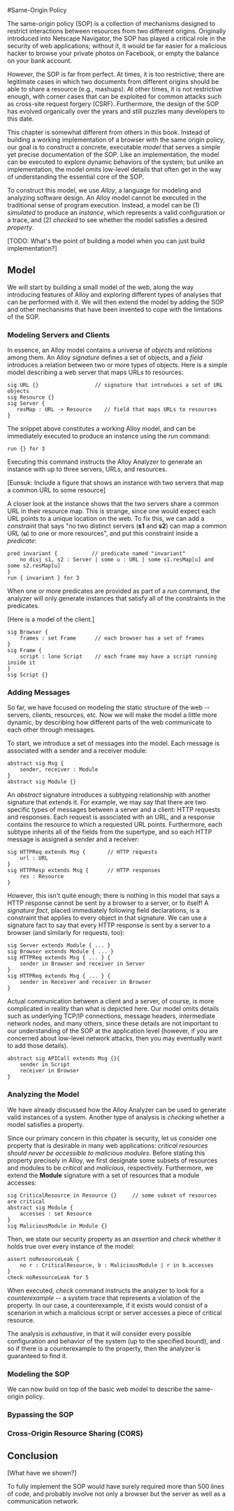 #Same-Origin Policy 

The same-origin policy (SOP) is a collection of mechanisms designed to restrict interactions between resources from two different origins. Originally introduced into Netscape Navigator, the SOP has played a critical role in the security of web applications; without it, it would be far easier for a malicious hacker to browse your private photos on Facebook, or empty the balance on your bank account.

However, the SOP is far from perfect. At times, it is too restrictive; there are legitimate cases in which two documents from different origins should be able to share a resource (e.g., mashups). At other times, it is not restrictive enough, with corner cases that can be exploited for common attacks such as cross-site request forgery (CSRF). Furthermore, the design of the SOP has evolved organically over the years and still puzzles many developers to this date.

This chapter is somewhat different from others in this book. Instead of building a working implementation of a browser with the same origin policy, our goal is to construct a concrete, executable _model_ that serves a simple yet precise documentation of the SOP. Like an implementation, the model can be executed to explore dynamic behaviors of the system; but unlike an implementation, the model omits low-level details that often get in the way of understanding the essential core of the SOP. 

To construct this model, we use _Alloy_, a language for modeling and analyzing software design. An Alloy model cannot be executed in the traditional sense of program execution. Instead, a model can be (1) _simulated_ to produce an _instance_, which represents a valid configuration or a trace, and (2) _checked_ to see whether the model satisfies a desired _property_.

[TODO: What's the point of building a model when you can just build implementation?]

## Model

We will start by building a small model of the web, along the way introducing features of Alloy and exploring different types of analyses that can be performed with it. We will then extend the model by adding the SOP and other mechanisms that have been invented to cope with the limtations of the SOP.

### Modeling Servers and Clients
In essence, an Alloy model contains a universe of _objects_ and _relations_ among them. An Alloy _signature_ defines a set of objects, and a _field_ introduces a relation between two or more types of objects. Here is a simple model describing a web server that maps URLs to resources:
```
sig URL {}                  // signature that introduces a set of URL objects
sig Resource {}
sig Server {
   resMap : URL -> Resource    // field that maps URLs to resources 
}
```
The snippet above constitutes a working Alloy model, and can be immediately executed to produce an instance using the _run_ command:
```
run {} for 3 
```
Executing this command instructs the Alloy Analyzer to generate an instance with up to three servers, URLs, and resources.

[Eunsuk: Include a figure that shows an instance with two servers that map a common URL to some resource]

A closer look at the instance shows that the two servers share a common URL in their resource map. This is strange, since one would expect each URL points to a unique location on the web. To fix this, we can add a _constraint_ that says "no two distinct servers (**s1** and **s2**) can map a common URL (**u**) to one or more resources", and put this constraint inside a _predicate_:
```
pred invariant {           // predicate named "invariant"
    no disj s1, s2 : Server | some u : URL | some s1.resMap[u] and some s2.resMap[u] 
}
run { invariant } for 3
```
When one or more predicates are provided as part of a _run_ command, the analyzer will only generate instances that satisfy all of the constraints in the predicates.

[Here is a model of the client.]
```
sig Browser {
    frames : set Frame      // each browser has a set of frames
}
sig Frame {
    script : lone Script    // each frame may have a script running inside it
}
sig Script {}
```
### Adding Messages

So far, we have focused on modeling the static structure of the web -- servers, clients, resources, etc. Now we will make the model a little more dynamic, by describing how different parts of the web communicate to each other through messages.

To start, we introduce a set of messages into the model. Each message is associated with a sender and a receiver module: 
```
abstract sig Msg {
    sender, receiver : Module
}
abstract sig Module {}
```
An _abstract_ signature introduces a subtyping relationship with another signature that extends it. For example, we may say that there are two specific types of messages between a server and a client: HTTP requests and responses. Each request is associated with an URL, and a response contains the resource to which a requested URL points. Furthermore, each subtype inherits all of the fields from the supertype, and so each HTTP message is assigned a sender and a receiver:
```
sig HTTPReq extends Msg {       // HTTP requests
    url : URL
}
sig HTTPResp extends Msg {      // HTTP responses
    res : Resource
}
```
However, this isn't quite enough; there is nothing in this model that says a HTTP response cannot be sent by a browser to a server, or to itself! A _signature fact_, placed immediately following field declarations, is a constraint that applies to every object in that signature. We can use a signature fact to say that every HTTP response is sent by a server to a browser (and similarly for requests, too):
```
sig Server extends Module { ... }
sig Browser extends Module { ... }
sig HTTPReq extends Msg { ... } {
    sender in Browser and receiver in Server
}
sig HTTPReq extends Msg { ... } {
    sender in Receiver and receiver in Browser
}
```
Actual communication between a client and a server, of course, is more complicated in reality than what is depicted here. Our model omits details such as underlying TCP/IP connections, message headers, intermediate network nodes, and many others, since these details are not important to our understanding of the SOP at the application level (however, if you are concerned about low-level network attacks, then you may eventually want to add those details). 
```
abstract sig APICall extends Msg {}{
    sender in Script
    receiver in Browser
}
```

### Analyzing the Model

We have already discussed how the Alloy Analyzer can be used to generate valid instances of a system. Another type of analysis is _checking_ whether a model satisfies a property. 

Since our primary concern in this chpater is security, let us consider one property that is desirable in many web applications: _critical resources should never be accessible to malicious modules_. Before stating this property precisely in Alloy, we first designate some subsets of resources and modules to be _critical_ and _malicious_, respectively. Furthermore, we extend the  **Module** signature with a set of resources that a module accesses: 
```
sig CriticalResource in Resource {}     // some subset of resources are critical
abstract sig Module {
    accesses : set Resource
}
sig MaliciousModule in Module {}
```
Then, we state our security property as an _assertion_ and _check_ whether it holds true over every instance of the model:
```
assert noResourceLeak {
    no r : CriticalResource, b : MaliciousModule | r in b.accesses 
}
check noResourceLeak for 5
```
When executed, _check_ command instructs the analyzer to look for a _counterexample_ -- a system trace that represents a violation of the property. In our case, a counterexample, if it exists would consist of a scenarion in which a malicious script or server accesses a piece of critical resource.

The analysis is _exhaustive_, in that it will consider every possible configuration and behavior of the system (up to the specified bound), and so if there is a counterexample to the property, then the analyzer is guaranteed to find it.

### Modeling the SOP

We can now build on top of the basic web model to describe the same-origin policy.

### Bypassing the SOP

### Cross-Origin Resource Sharing (CORS)

## Conclusion

[What have we shown?]

To fully implement the SOP would have surely required more than 500 lines of code, and probably involve not only a browser but the server as well as a communication network.
